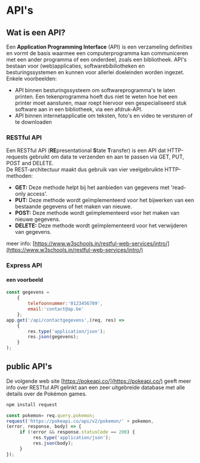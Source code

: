# API's

## Wat is een API?

Een **Application Programming Interface** \(API\) is een verzameling definities en vormt de basis waarmee een computerprogramma kan communiceren met een ander programma of een onderdeel, zoals een bibliotheek. API's bestaan voor \(web\)applicaties, softwarebibiliotheken en besturingssystemen en kunnen voor allerlei doeleinden worden ingezet. Enkele voorbeelden:

* API binnen besturingssysteem om softwareprogramma's te laten printen. Een tekenprogramma hoeft dus niet te weten hoe het een printer moet aansturen, maar roept hiervoor een gespecialiseerd stuk software aan in een bibliotheek, via een afdruk-API.
* API binnen internetapplicatie om teksten, foto's en video te versturen of te downloaden 

### RESTful API

Een RESTful API \(**RE**presentational **S**tate **T**ransfer\) is een API dat HTTP-requests gebruikt om data te verzenden en aan te passen via GET, PUT, POST and DELETE.  
De REST-architectuur maakt dus gebruik van vier veelgebruikte HTTP-methoden:

* **GET:** Deze methode helpt bij het aanbieden van gegevens met 'read-only access'.
* **PUT:** Deze methode wordt geïmplementeerd voor het bijwerken van een bestaande gegevens of het maken van nieuwe.
* **POST:** Deze methode wordt geïmplementeerd voor het maken van nieuwe gegevens. 
* **DELETE:** Deze methode wordt geïmplementeerd voor het verwijderen van gegevens. 

meer info: [https://www.w3schools.in/restful-web-services/intro/](https://www.w3schools.in/restful-web-services/intro/)

### Express API

#### een voorbeeld

```javascript
const gegevens = 
	{
		telefoonnummer:'0123456789',
		email:'contact@ap.be'
	};
app.get('/api/contactgegevens',(req, res) => 
	{
		res.type('application/json');
		res.json(gegevens);
	}
);
```

## public API's

De volgende web site [https://pokeapi.co/](https://pokeapi.co/) geeft meer info over RESTful API gelinkt aan een zeer uitgebreide database met alle details over de Pokémon games.

```javascript
npm install request
```

```javascript
const pokemon= req.query.pokemon; 
request('https://pokeapi.co/api/v2/pokemon/' + pokemon, 
(error, response, body) => {
     if (!error && response.statusCode == 200) {
          res.type('application/json');
          res.json(body);
     }        
});
```

